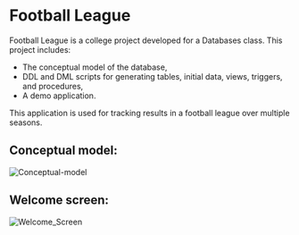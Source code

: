 # Football League
Football League is a college project developed for a Databases class. This project includes:
- The conceptual model of the database,
- DDL and DML scripts for generating tables, initial data, views, triggers, and procedures,
- A demo application.

This application is used for tracking results in a football league over multiple seasons.

## Conceptual model:

![Conceptual-model](https://github.com/user-attachments/assets/e3ae9bd6-6424-4a8e-b070-1a2813febb84)

## Welcome screen:

![Welcome_Screen](https://github.com/user-attachments/assets/2003e9b3-340c-45b4-bfeb-926913d810e9)
